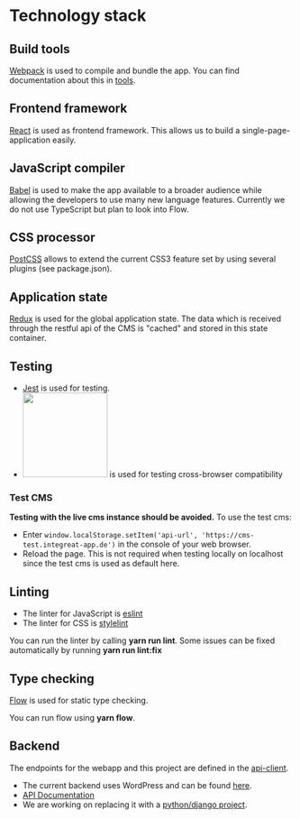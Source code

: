 # Technology stack
## Build tools
[Webpack](https://webpack.github.io/) is used to compile and bundle the app.
You can find documentation about this in [tools](tools/README.md).

## Frontend framework
[React](https://facebook.github.io/react/) is used as frontend framework.
This allows us to build a single-page-application easily.

## JavaScript compiler
[Babel](https://babeljs.io/) is used to make the app available to a broader audience while 
allowing the developers to use many new language features.
Currently we do not use TypeScript but plan to look into Flow.

## CSS processor
[PostCSS](http://postcss.org/) allows to extend the current CSS3 feature set by using several plugins (see package.json).

## Application state
[Redux](http://redux.js.org/) is used for the global application state. 
The data which is received through the restful api of the CMS is "cached" and stored in this state container.

## Testing
* [Jest](https://facebook.github.io/jest/) is used for testing.
* [<img src="https://d2ogrdw2mh0rsl.cloudfront.net/production/images/static/header/header-logo.svg" width="150">](https://www.browserstack.com) is used for testing cross-browser compatibility

### Test CMS
**Testing with the live cms instance should be avoided.**
To use the test cms:
* Enter `window.localStorage.setItem('api-url', 'https://cms-test.integreat-app.de')` 
in the console of your web browser.
* Reload the page.
This is not required when testing locally on localhost since the test cms is used as default here.

## Linting
* The linter for JavaScript is [eslint](http://eslint.org/)
* The linter for CSS is [stylelint](https://stylelint.io/)

You can run the linter by calling **yarn run lint**. Some issues can be fixed automatically by running **yarn run lint:fix**

## Type checking
[Flow](https://flow.org/) is used for static type checking.

You can run flow using **yarn flow**. 

## Backend
The endpoints for the webapp and this project are defined in the [api-client](https://github.com/Integreat/integreat-api-client).

* The current backend uses WordPress and can be found [here](https://github.com/Integreat/cms).
* [API Documentation](https://github.com/Integreat/cms/wiki/REST-APIv3-Documentation)
* We are working on replacing it with a [python/django project](https://github.com/Integreat/cms-django).
